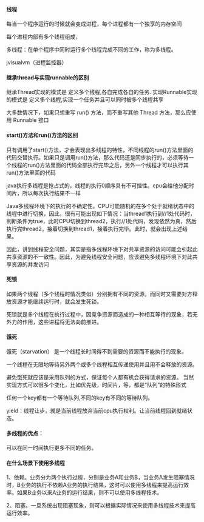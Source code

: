 #### 线程

每当一个程序运行的时候就会变成进程，每个进程都有一个独享的内存空间

每个进程内部有多个线程组成，

多线程：在单个程序中同时运行多个线程完成不同的工作，称为多线程。



jvisualvm（进程监控器）



#### **继承thread与实现runnable的区别**

继承Thread实现的模式是  定义多个线程,各自完成各自的任务.  实现Runnable实现的模式是 定义多个线程,实现一个任务并且可以同时被多个线程共享

大多数情况下，如果只想重写 run() 方法，而不重写其他 Thread 方法，那么应使用 Runnable 接口

#### **start()方法和run()方法的区别**

只有调用了start()方法，才会表现出多线程的特性，不同线程的run()方法里面的代码交替执行。如果只是调用run()方法，那么代码还是同步执行的，必须等待一个线程的run()方法里面的代码全部执行完毕之后，另外一个线程才可以执行其run()方法里面的代码

java执行多线程是抢占式的，线程的执行0顺序具有不可控性。cpu会给他分配时间片，所以每次执行结果不一样

Java多线程环境下的执行的不确定性。CPU可能随机的在多个处于就绪状态中的线程中进行切换，因此，很有可能出现如下情况：当thread1执行到//1处代码时，判断条件为true，此时CPU切换到thread2，执行//1处代码，发现依然为真，然后执行完thread2，接着切换到thread1，接着执行完毕。此时，就会出现上述结果。

因此，讲到线程安全问题，其实是指多线程环境下对共享资源的访问可能会引起此共享资源的不一致性。因此，为避免线程安全问题，应该避免多线程环境下对此共享资源的并发访问

#### 死锁

如果两个线程（多个线程时情况类似）分别拥有不同的资源，而同时又需要对方释放资源才能继续运行时，就会发生死锁。

死锁就是多个线程在执行过程中，因竞争资源而造成的一种相互等待的现象，若无外力的作用，这些进程将无法向前推进。

#### 饿死

饿死（starvation） 是一个线程长时间得不到需要的资源而不能执行的现象。

一个线程在无限地等待另外两个或多个线程相互传递使用并且用不会释放的资源。

避免饿死就应该是采用队列的方式，保证每个人都有机会获得请求的资源。 当然实现方式可以很多个变化，比如优先级，时间片，等，都是“队列”的特殊形式



任何一个key都有一个等待队列,不同的key有不同的等待队列。



yield：线程让步，就是当前线程放弃当前cpu执行权利。让当前线程回到就绪状态。



#### 多线程的优点：

可以在同一时间执行更多不同的任务。

#### 在什么场景下使用多线程

1、依赖。业务分为两个执行过程，分别是业务A和业务B，当业务A发生阻塞情况时，B业务的执行不依赖A业务的执行结果，这时可以使用多线程来提高运行效率。如果B业务以来A业务的运行结果，则不可以使用多线程技术。

2、阻塞。一旦系统出现阻塞现象，则可以根据实际情况来使用多线程技术来提高运行效率。